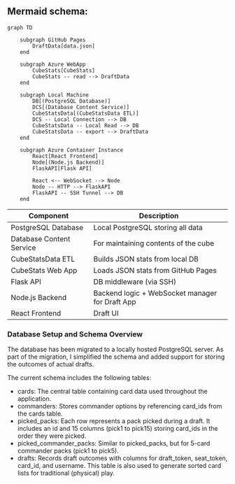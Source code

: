 ## Mermaid schema:
```mermaid
graph TD

    subgraph GitHub Pages
        DraftData[data.json]
    end

    subgraph Azure WebApp
        CubeStats[CubeStats]
        CubeStats -- read --> DraftData
    end

    subgraph Local Machine
        DB[(PostgreSQL Database)]
        DCS[(Database Content Service)]
        CubeStatsData[(CubeStatsData ETL)]
        DCS -- Local Connection --> DB
        CubeStatsData -- Local Read --> DB
        CubeStatsData -- export --> DraftData
    end

    subgraph Azure Container Instance
        React[React Frontend]
        Node[(Node.js Backend)]
        FlaskAPI[Flask API]
        
        React <-- WebSocket --> Node
        Node -- HTTP --> FlaskAPI
        FlaskAPI -- SSH Tunnel --> DB
    end

 ```

| Component | Description | 
|----------|----------|
| PostgreSQL Database  | 	Local PostgreSQL storing all data  |
| Database Content Service  | For maintaining contents of the cube  |
| CubeStatsData ETL | Builds JSON stats from local DB |
| CubeStats Web App | Loads JSON stats from GitHub Pages |
| Flask API |	DB middleware (via SSH) |
| Node.js Backend | Backend logic + WebSocket manager for Draft App |
| React Frontend | Draft UI |

### Database Setup and Schema Overview

The database has been migrated to a locally hosted PostgreSQL server. As part of the migration, I simplified the schema and added support for storing the outcomes of actual drafts.

The current schema includes the following tables:
 - cards: The central table containing card data used throughout the application.
 - commanders: Stores commander options by referencing card_ids from the cards table.
 - picked_packs: Each row represents a pack picked during a draft. It includes an id and 15 columns (pick1 to pick15) storing card_ids in the order they were picked.
 - picked_commander_packs: Similar to picked_packs, but for 5-card commander packs (pick1 to pick5).
 - drafts: Records draft outcomes with columns for draft_token, seat_token, card_id, and username. This table is also used to generate sorted card lists for traditional (physical) play.



